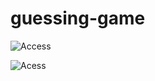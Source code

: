 # guessing-game

![Access](https://user-images.githubusercontent.com/12257374/211687434-0d239cb0-0f84-4e6b-b602-8b7aaf75071a.png)

![Acess](https://github.com/reedoooo/guessing-game/blob/c275ce2b0804f8e5f2d22e9ec9028b4478306acf/Screen%20Shot%202023-01-11%20at%209.24.13%20PM.png)



